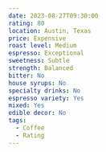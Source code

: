 ```yaml
---
date: 2023-08-27T09:30:00
rating: 80
location: Austin, Texas
price: Expensive
roast level: Medium
espresso: Exceptional
sweetness: Subtle
strength: Balanced
bitter: No
house syrups: No
specialty drinks: No
espresso variety: Yes
mixed: Yes
edible decor: No
tags:
  - Coffee
  - Rating
---
```



